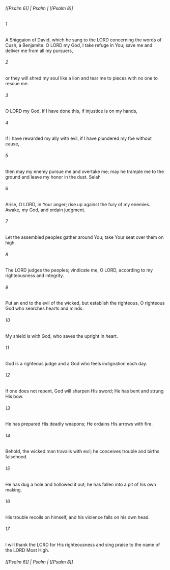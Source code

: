 ###### [[Psalm 6]] | Psalm | [[Psalm 8]]

###### 1
A Shiggaion of David, which he sang to the LORD concerning the words of Cush, a Benjamite. O LORD my God, I take refuge in You; save me and deliver me from all my pursuers,
###### 2
or they will shred my soul like a lion and tear me to pieces with no one to rescue me.
###### 3
O LORD my God, if I have done this, if injustice is on my hands,
###### 4
if I have rewarded my ally with evil, if I have plundered my foe without cause,
###### 5
then may my enemy pursue me and overtake me; may he trample me to the ground and leave my honor in the dust. Selah
###### 6
Arise, O LORD, in Your anger; rise up against the fury of my enemies. Awake, my God, and ordain judgment.
###### 7
Let the assembled peoples gather around You; take Your seat over them on high.
###### 8
The LORD judges the peoples; vindicate me, O LORD, according to my righteousness and integrity.
###### 9
Put an end to the evil of the wicked, but establish the righteous, O righteous God who searches hearts and minds.
###### 10
My shield is with God, who saves the upright in heart.
###### 11
God is a righteous judge and a God who feels indignation each day.
###### 12
If one does not repent, God will sharpen His sword; He has bent and strung His bow.
###### 13
He has prepared His deadly weapons; He ordains His arrows with fire.
###### 14
Behold, the wicked man travails with evil; he conceives trouble and births falsehood.
###### 15
He has dug a hole and hollowed it out; he has fallen into a pit of his own making.
###### 16
His trouble recoils on himself, and his violence falls on his own head.
###### 17
I will thank the LORD for His righteousness and sing praise to the name of the LORD Most High.

###### [[Psalm 6]] | Psalm | [[Psalm 8]]
